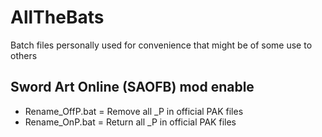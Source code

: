 # AllTheBats
Batch files personally used for convenience that might be of some use to others

## Sword Art Online (SAOFB) mod enable
* Rename_OffP.bat = Remove all _P in official PAK files
* Rename_OnP.bat = Return all _P in official PAK files
